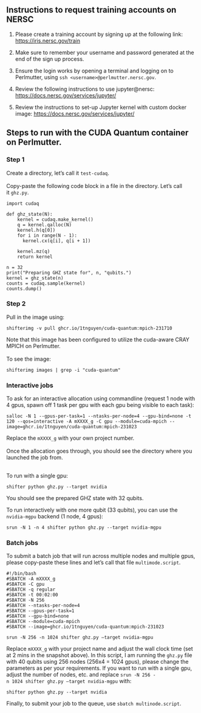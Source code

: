 
## Instructions to request training accounts on NERSC

1. Please create a training account by signing up at the following link:
https://iris.nersc.gov/train

2. Make sure to remember your username and password generated at the end of the sign up process.

3. Ensure the login works by opening a terminal and logging on to Perlmutter, using
`ssh <username>@perlmutter.nersc.gov`.

4. Review the following instructions to use jupyter@nersc:
https://docs.nersc.gov/services/jupyter/

5. Review the instructions to set-up Jupyter kernel with custom docker image:
https://docs.nersc.gov/services/jupyter/


## Steps to run with the CUDA Quantum container on Perlmutter.

### Step 1

Create a directory, let’s call it `test-cudaq`.  
<br>
Copy-paste the following code block in a file in the directory. Let’s call it `ghz.py`.
``` 
import cudaq

def ghz_state(N):
    kernel = cudaq.make_kernel()
    q = kernel.qalloc(N)
    kernel.h(q[0])
    for i in range(N - 1):
      kernel.cx(q[i], q[i + 1])
 
    kernel.mz(q)
    return kernel

n = 32
print("Preparing GHZ state for", n, "qubits.")
kernel = ghz_state(n)
counts = cudaq.sample(kernel)
counts.dump()
```



### Step 2

Pull in the image using:
```
shifterimg -v pull ghcr.io/1tnguyen/cuda-quantum:mpich-231710
```
Note that this image has been configured to utilize the cuda-aware CRAY MPICH on Perlmutter.  
<br>
To see the image:
```
shifterimg images | grep -i "cuda-quantum"
```


### Interactive jobs

To ask for an interactive allocation using commandline (request 1 node with 4 gpus, spawn off 1 task per gpu with each gpu being visible to each task):

```
salloc -N 1 --gpus-per-task=1 --ntasks-per-node=4 --gpu-bind=none -t 120 --qos=interactive -A mXXXX_g -C gpu --module=cuda-mpich --image=ghcr.io/1tnguyen/cuda-quantum:mpich-231023
```

Replace the `mXXXX_g` with your own project number.  
<br>
Once the allocation goes through, you should see the directory where you launched the job from.  
<br>

To run with a single gpu:
```
shifter python ghz.py --target nvidia
```

You should see the prepared GHZ state with 32 qubits.  
<br>

To run interactively with one more qubit (33 qubits), you can use the `nvidia-mgpu` backend (1 node, 4 gpus):
```
srun -N 1 -n 4 shifter python ghz.py --target nvidia-mgpu
```

### Batch jobs
To submit a batch job that will run across multiple nodes and multiple gpus, please copy-paste these lines and let’s call that file `multimode.script`.

```
#!/bin/bash
#SBATCH -A mXXXX_g
#SBATCH -C gpu
#SBATCH -q regular
#SBATCH -t 00:02:00
#SBATCH -N 256
#SBATCH --ntasks-per-node=4
#SBATCH --gpus-per-task=1
#SBATCH --gpu-bind=none
#SBATCH --module=cuda-mpich
#SBATCH --image=ghcr.io/1tnguyen/cuda-quantum:mpich-231023
 
srun -N 256 -n 1024 shifter ghz.py –target nvidia-mgpu
```

Replace `mXXXX_g` with your project name and adjust the wall clock time (set at 2 mins in the snapshot above). In this script, I am running the `ghz.py` file with 40 qubits using 256 nodes (256x4 = 1024 gpus), please change the parameters as per your requirements. If you want to run with a single gpu, adjust the number of nodes, etc. and replace `srun -N 256 -n 1024 shifter ghz.py –target nvidia-mgpu` with:
```
shifter python ghz.py --target nvidia
```

Finally, to submit your job to the queue, use `sbatch multinode.script`.